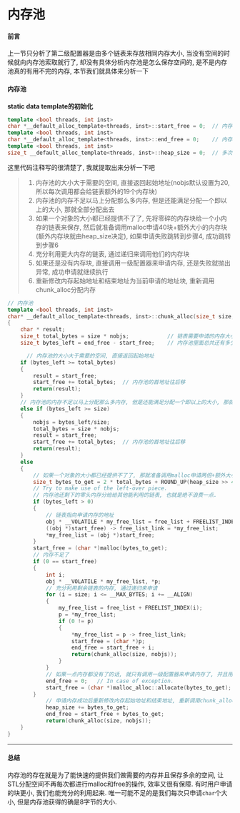 # 内存池

#### 前言

上一节只分析了第二级配置器是由多个链表来存放相同内存大小, 当没有空间的时候就向内存池索取就行了, 却没有具体分析内存池是怎么保存空间的, 是不是内存池真的有用不完的内存, 本节我们就具体来分析一下



#### 内存池



**static data template的初始化**

```c++
template <bool threads, int inst>
char *__default_alloc_template<threads, inst>::start_free = 0;	// 内存池的首地址
template <bool threads, int inst>
char *__default_alloc_template<threads, inst>::end_free = 0;	// 内存池的结束地址
template <bool threads, int inst>
size_t __default_alloc_template<threads, inst>::heap_size = 0;	// 多次调用内存池, 就会更多的是给链表分配内存, 这就是一个增量.
```



这里代码注释写的很清楚了, 我就提取出来分析一下吧

>   1.  内存池的大小大于需要的空间, 直接返回起始地址(nobjs默认设置为20, 所以每次调用都会给链表额外的19个内存块)
>   2.  内存池的内存不足以马上分配那么多内存, 但是还能满足分配一个即以上的大小, 那就全部分配出去
>   3.  如果一个对象的大小都已经提供不了了, 先将零碎的内存块给一个小内存的链表来保存, 然后就准备调用malloc申请40块+额外大小的内存块(额外内存块就由heap_size决定), 如果申请失败跳转到步骤4, 成功跳转到步骤6
>   4.  充分利用更大内存的链表, 通过递归来调用他们的内存块
>   5.  如果还是没有内存块, 直接调用一级配置器来申请内存, 还是失败就抛出异常, 成功申请就继续执行
>   6.  重新修改内存起始地址和结束地址为当前申请的地址块, 重新调用chunk_alloc分配内存

```c++
// 内存池
template <bool threads, int inst>
char* __default_alloc_template<threads, inst>::chunk_alloc(size_t size, int& nobjs)
{
  	char * result;
  	size_t total_bytes = size * nobjs;            // 链表需要申请的内存大小
  	size_t bytes_left = end_free - start_free;    // 内存池里面总共还有多少内存空间

	  // 内存池的大小大于需要的空间, 直接返回起始地址
  	if (bytes_left >= total_bytes) 
  	{
	    result = start_free;
    	start_free += total_bytes;  // 内存池的首地址往后移
	    return(result);
  	}
  	// 内存池的内存不足以马上分配那么多内存, 但是还能满足分配一个即以上的大小, 那就按对齐方式全部分配出去
  	else if (bytes_left >= size) 
  	{
	    nobjs = bytes_left/size;
    	total_bytes = size * nobjs;
    	result = start_free;
    	start_free += total_bytes;  // 内存池的首地址往后移
    	return(result);
  	} 
  	else 
  	{ 
	    // 如果一个对象的大小都已经提供不了了, 那就准备调用malloc申请两倍+额外大小的内存
	    size_t bytes_to_get = 2 * total_bytes + ROUND_UP(heap_size >> 4);
    	// Try to make use of the left-over piece.
    	// 内存池还剩下的零头内存分给给其他能利用的链表, 也就是绝不浪费一点.
    	if (bytes_left > 0) 
    	{
      		// 链表指向申请内存的地址
      		obj * __VOLATILE * my_free_list = free_list + FREELIST_INDEX(bytes_left);
      		((obj *)start_free) -> free_list_link = *my_free_list;
      		*my_free_list = (obj *)start_free;
    	}
    	start_free = (char *)malloc(bytes_to_get);
    	// 内存不足了
    	if (0 == start_free) 
    	{
      		int i;
      		obj * __VOLATILE * my_free_list, *p;
      		// 充分利用剩余链表的内存, 通过递归来申请
      		for (i = size; i <= __MAX_BYTES; i += __ALIGN) 
      		{	
	        	my_free_list = free_list + FREELIST_INDEX(i);
	        	p = *my_free_list;
	        	if (0 != p) 
	            {
	          		*my_free_list = p -> free_list_link;
          			start_free = (char *)p;
	          		end_free = start_free + i;
          			return(chunk_alloc(size, nobjs));
    	    	}
      		}
      		// 如果一点内存都没有了的话, 就只有调用一级配置器来申请内存了, 并且用户没有设置处理例程就抛出异常
      		end_free = 0;	// In case of exception.
      		start_free = (char *)malloc_alloc::allocate(bytes_to_get);
	    }
	    	// 申请内存成功后重新修改内存起始地址和结束地址, 重新调用chunk_alloc分配内存
	    	heap_size += bytes_to_get;
	    	end_free = start_free + bytes_to_get;
    		return(chunk_alloc(size, nobjs));
  	}	
}
```

---

#### 总结

内存池的存在就是为了能快速的提供我们做需要的内存并且保存多余的空间, 让STL分配空间不再每次都进行malloc和free的操作, 效率又很有保障. 有时用户申请的块更小, 我们也能充分的利用起来. 唯一可能不足的是我们每次只申请`char`个大小, 但是内存池获得的确是8字节的大小.